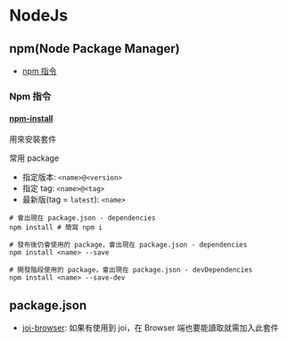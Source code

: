 # NodeJs

## npm(Node Package Manager)

* [npm 指令](https://www.eebreakdown.com/2016/09/npm.html)

### Npm 指令

#### [npm-install](https://docs.npmjs.com/cli/install)

用來安裝套件

常用 package

* 指定版本: `<name>@<version>`
* 指定 tag: `<name>@<tag>`
* 最新版(tag = `latest`): `<name>`

```shell
# 會出現在 package.json - dependencies
npm install # 簡寫 npm i

# 發布後仍會使用的 package，會出現在 package.json - dependencies
npm install <name> --save

# 開發階段使用的 package，會出現在 package.json - devDependencies
npm install <name> --save-dev
```

## package.json

* [joi-browser](https://github.com/jeffbski/joi-browser): 如果有使用到 joi，在 Browser 端也要能讀取就需加入此套件

